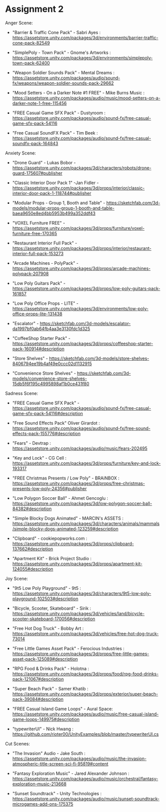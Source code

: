 # Assignment 2

Anger Scene: 

  * "Barrier & Traffic Cone Pack" - Sabri Ayes : https://assetstore.unity.com/packages/3d/environments/barrier-traffic-cone-pack-82549

  * "SimplePoly - Town Pack" - Gnome's Artworks : https://assetstore.unity.com/packages/3d/environments/simplepoly-town-pack-62400
  
  * "Weapon Soldier Sounds Pack" - Mental Dreams : https://assetstore.unity.com/packages/audio/sound-fx/weapons/weapon-soldier-sounds-pack-29662
  
  * "Mood Setters - On a Darker Note #1 FREE" - Mike Burns Music : https://assetstore.unity.com/packages/audio/music/mood-setters-on-a-darker-note-1-free-115456
  
  * "FREE Casual Game SFX Pack" - Dustyroom : https://assetstore.unity.com/packages/audio/sound-fx/free-casual-game-sfx-pack-54116
  
  * "Free Casual SoundFX Pack" - Tim Beek : https://assetstore.unity.com/packages/audio/sound-fx/free-casual-soundfx-pack-164843

Anxiety Scene:
  * "Drone Guard" - Lukas Bobor - https://assetstore.unity.com/packages/3d/characters/robots/drone-guard-175607#publisher
 
  * "Classic Interior Door Pack 1" -Jan Fidler - https://assetstore.unity.com/packages/3d/props/interior/classic-interior-door-pack-1-118744#publisher

  * "Modular Props - Group 1, Booth and Table" - https://sketchfab.com/3d-models/modular-props-group-1-booth-and-table-baea9650e8ed4bb5953b499a352ddf43
  
  * "VOXEL Furniture FREE" - https://assetstore.unity.com/packages/3d/props/furniture/voxel-furniture-free-170365
  
  * "Restaurant Interior Full Pack" - https://assetstore.unity.com/packages/3d/props/interior/restaurant-interior-full-pack-153273

  * "Arcade Machines - PolyPack" - https://assetstore.unity.com/packages/3d/props/arcade-machines-polypack-207908
  
  * "Low Poly Guitars Pack" - https://assetstore.unity.com/packages/3d/props/low-poly-guitars-pack-161857 

  * "Low Poly Office Props - LITE" - https://assetstore.unity.com/packages/3d/environments/low-poly-office-props-lite-131438
  
  * "Escalator" - https://sketchfab.com/3d-models/escalator-da1997bf0ab64fb4aa3e3130fdc1d325
  
  * "CoffeeShop Starter Pack" - https://assetstore.unity.com/packages/3d/props/coffeeshop-starter-pack-160914#description 
  
  * "Store Shelves" - https://sketchfab.com/3d-models/store-shelves-8406794ee19b4af49e0ccc02d1132915 
  
  * "Convenience Store Shelves" - https://sketchfab.com/3d-models/convenience-store-shelves-15db5f6f195c4995898af1b0ce431f80 

Sadness Scene:

  * "FREE Casual Game SFX Pack" - https://assetstore.unity.com/packages/audio/sound-fx/free-casual-game-sfx-pack-54116#description

  * "Free Sound Effects Pack" Oliver Girardot : https://assetstore.unity.com/packages/audio/sound-fx/free-sound-effects-pack-155776#description

  * "Fears" - Devtrap : https://assetstore.unity.com/packages/audio/music/fears-202495

  * "Key and Lock" - CG Cell : https://assetstore.unity.com/packages/3d/props/furniture/key-and-lock-193317

  * "FREE Christmas Presents / Low Poly" - BRAiNBOX : https://assetstore.unity.com/packages/3d/props/free-christmas-presents-low-poly-24356#publisher

  * "Low Polygon Soccer Ball" - Ahmet Gencoglu : https://assetstore.unity.com/packages/3d/low-polygon-soccer-ball-84382#description

  * "Simple Blocky Dogs Animated" - MARCIN's ASSETS : https://assetstore.unity.com/packages/3d/characters/animals/mammals/simple-blocky-dogs-animated-123259#description

  * "Clipboard" - cookiepopworks.com : https://assetstore.unity.com/packages/3d/props/clipboard-137662#description
  
  * "Apartment Kit" - Brick Project Studio : https://assetstore.unity.com/packages/3d/props/apartment-kit-124055#description

Joy Scene:

  * "9t5 Low Poly Playground" - 9t5 : https://assetstore.unity.com/packages/3d/characters/9t5-low-poly-playground-102503#description
  
  * "Bicycle, Scooter, Skateboard" - Sirik : https://assetstore.unity.com/packages/3d/vehicles/land/bicycle-scooter-skateboard-170056#description
  
  * "Free Hot Dog Truck" - Bobby Art : https://assetstore.unity.com/packages/3d/vehicles/free-hot-dog-truck-73014
  
  * "Free Little Games Asset Pack" - Ferocious Industries : https://assetstore.unity.com/packages/3d/props/free-little-games-asset-pack-125089#description
  
  * "RPG Food & Drinks Pack" - Holotna : https://assetstore.unity.com/packages/3d/props/food/rpg-food-drinks-pack-121067#description
  
  * "Super Beach Pack" - Samer Khatib : https://assetstore.unity.com/packages/3d/props/exterior/super-beach-pack-39084#description
  
  * "FREE Casual Island Game Loops" - Aural Space: https://assetstore.unity.com/packages/audio/music/free-casual-island-game-loops-149975#description
  
  * "typewriterUI" - Nick Hwang : https://github.com/rioter00/UnityExamples/blob/master/typewriterUI.cs

Cut Scenes:

 * "The Invasion" Audio - Jake South : https://assetstore.unity.com/packages/audio/music/the-invasion-atmospheric-title-screen-sci-fi-95819#content
 
 * "Fantasy Exploration Music" - Jared Alexander Johnson :  https://assetstore.unity.com/packages/audio/music/orchestral/fantasy-exploration-music-213668
 
 * "Sunset Soundtrack" - Unity Technologies : https://assetstore.unity.com/packages/audio/music/sunset-soundtrack-microgames-add-ons-175375
